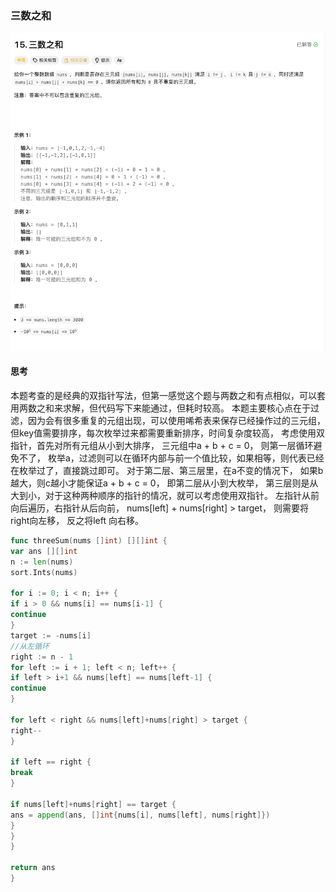 ### 三数之和
![三数之和](../../../images/three_sum.png)
#### 思考
本题考查的是经典的双指针写法，但第一感觉这个题与两数之和有点相似，可以套用两数之和来求解，但代码写下来能通过，但耗时较高。
本题主要核心点在于过滤，因为会有很多重复的元组出现，可以使用唏希表来保存已经操作过的三元组，但key值需要排序，每次枚举过来都需要重新排序，时间复杂度较高， 
考虑使用双指针，首先对所有元组从小到大排序， 三元组中a + b + c = 0， 则第一层循环避免不了， 枚举a，过滤则可以在循环内部与前一个值比较，如果相等，则代表已经在枚举过了，直接跳过即可。
对于第二层、第三层里，在a不变的情况下， 如果b越大，则c越小才能保证a + b + c = 0， 即第二层从小到大枚举， 第三层则是从大到小，对于这种两种顺序的指针的情况，就可以考虑使用双指针。 
左指针从前向后遍历，右指针从后向前， nums[left] + nums[right] > target， 则需要将right向左移， 反之将left 向右移。

````go
func threeSum(nums []int) [][]int {
var ans [][]int
n := len(nums)
sort.Ints(nums)

for i := 0; i < n; i++ {
if i > 0 && nums[i] == nums[i-1] {
continue
}
target := -nums[i]
//从左循环
right := n - 1
for left := i + 1; left < n; left++ {
if left > i+1 && nums[left] == nums[left-1] {
continue
}

for left < right && nums[left]+nums[right] > target {
right--
}

if left == right {
break
}

if nums[left]+nums[right] == target {
ans = append(ans, []int{nums[i], nums[left], nums[right]})
}
}
}

return ans
}


````